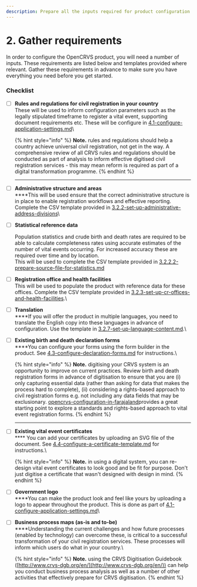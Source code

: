 ```yaml
---
description: Prepare all the inputs required for product configuration.
---
```


# 2. Gather requirements

In order to configure the OpenCRVS product, you will need a number of inputs. These requirements are listed below and templates provided where relevant. Gather these requirements in advance to make sure you have everything you need before you get started.&#x20;

### Checklist

*   [ ] **Rules and regulations for civil registration in your country**\
    These will be used to inform configuration parameters such as the legally stipulated timeframe to register a vital event, supporting document requirements etc. These will be configure in [4.1-configure-application-settings.md](4.-functional-configuration/4.1-configure-application-settings.md "mention")\


    {% hint style="info" %}
    **Note.** rules and regulations should help a country achieve universal civil registration, not get in the way. A comprehensive review of all CRVS rules and regulations should be conducted as part of analysis to inform effective digitised civil registration services - this may mean reform is required as part of a digital transformation programme.
    {% endhint %}

    ****
* [ ] **Administrative structure and areas**\
  ****This will be used ensure that the correct administrative structure is in place to enable registration workflows and effective reporting. Complete the CSV template provided in [3.2.2-set-up-administrative-address-divisions](3.-installation/3.2-set-up-your-own-country-configuration/3.2.2-set-up-administrative-address-divisions/ "mention")\

*   [ ] **Statistical reference data**

    Population statistics and crude birth and death rates are required to be able to calculate completeness rates using accurate estimates of the number of vital events occurring. For increased accuracy these are required over time and by location.\
    This will be used to complete the CSV template provided in [3.2.2.2-prepare-source-file-for-statistics.md](3.-installation/3.2-set-up-your-own-country-configuration/3.2.2-set-up-administrative-address-divisions/3.2.2.2-prepare-source-file-for-statistics.md "mention") \
    &#x20;
* [ ] **Registration office and health facilities**\
  This will be used to populate the product with reference data for these offices. Complete the CSV template provided in [3.2.3-set-up-cr-offices-and-health-facilities](3.-installation/3.2-set-up-your-own-country-configuration/3.2.3-set-up-cr-offices-and-health-facilities/ "mention").\

* [ ] **Translation**\
  ****If you will offer the product in multiple languages, you need to translate the English copy into these languages in advance of configuration. Use the template in [3.2.7-set-up-language-content.md](3.-installation/3.2-set-up-your-own-country-configuration/3.2.7-set-up-language-content.md "mention").\

*   [ ] **Existing birth and death declaration forms**\
    ****You can configure your forms using the form builder in the product. See [4.3-configure-declaration-forms.md](4.-functional-configuration/4.3-configure-declaration-forms.md "mention") for instructions.\


    {% hint style="info" %}
    **Note.** digitising your CRVS system is an opportunity to improve on current practices. Review birth and death registration forms in advance of digitisation to ensure that you are (i) only capturing essential data (rather than asking for data that makes the process hard to complete), (ii) considering a rights-based approach to civil registration forms e.g. not including any data fields that may be exclusionary. [opencrvs-configuration-in-farajaland](../default-configuration/opencrvs-configuration-in-farajaland/ "mention")provides a great starting point to explore a standards and rights-based approach to vital event registration forms.
    {% endhint %}

    ****
*   [ ] **Existing vital event certificates**\
    &#x20;**** You can add your certificates by uploading an SVG file of the document. See [4.4-configure-a-certificate-template.md](4.-functional-configuration/4.4-configure-a-certificate-template.md "mention") for instructions.\


    {% hint style="info" %}
    **Note.** in using a digital system, you can re-design vital event certificates to look good and be fit for purpose. Don't just digitise a certificate that wasn't designed with design in mind.
    {% endhint %}


* [ ] **Government logo**\
  ****You can make the product look and feel like yours by uploading a logo to appear throughout the product. This is done as part of [4.1-configure-application-settings.md](4.-functional-configuration/4.1-configure-application-settings.md "mention")\

*   [ ] **Business process maps (as-is and to-be)**\
    ****Understanding the current challenges and how future processes (enabled by technology) can overcome these, is critical to a successful transformation of your civil registration services. These processes will inform which users do what in your country.\


    {% hint style="info" %}
    **Note.** using the CRVS Digitisation Guidebook ([http://www.crvs-dgb.org/en/](http://www.crvs-dgb.org/en/)) can help you conduct business process analysis as well as a number of other activities that effectively prepare for CRVS digitisation.
    {% endhint %}

